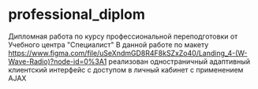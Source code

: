 # professional_diplom
Дипломная работа по курсу профессиональной переподготовки от Учебного центра "Специалист"
В данной работе по макету
https://www.figma.com/file/uSeXndmGD8R4F8kSZxZo40/Landing_4-(W-Wave-Radio)?node-id=0%3A1 
реализован одностраничный адаптивный клиентский интерфейс с доступом в личный кабинет с применением AJAX
